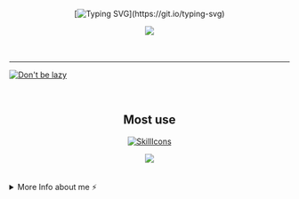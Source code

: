 <div align="center">

[![Typing SVG](https://readme-typing-svg.demolab.com?font=Nunito&weight=800&size=28&duration=3000&pause=1000&color=F791BF&center=true&width=460&lines=Hi!;Welcome+to+Cloudwhile+Profile!;Happy+Comes+From+Interests!)](https://git.io/typing-svg)



![](https://github-readme-stats.vercel.app/api?username=cloudwhile&theme=dracula)



<!--[![Top Langs](https://github-readme-stats.vercel.app/api/top-langs/?username=cloudwhile&layout=compact)](#)-->
</div>
<br/><hr/>
  
[![Don't be lazy](https://github-readme-activity-graph.vercel.app/graph?username=cloudwhile&theme=rogue&hide_border=true&custom_title=Working%20Times)](https://github.com/cloudwhile)

<!--[![Star History Chart](https://api.star-history.com/svg?repos=cloudwhile/tpcl&type=Timeline)](https://github.com/cloudwhile/tpcl)-->
<br/>
<div align="center">

## Most use
[![SkillIcons](https://skillicons.dev/icons?i=c,cpp,py,php,html,js,css,tailwind,vue,ts)](https://skillicons.dev) 

![](https://github-readme-stats.vercel.app/api/top-langs?username=cloudwhile&layout=compact&langs_count=8&theme=dracula)
</div>
<br/>
<details>
  <summary>More Info about me ⚡</summary>
  <br/>

<!--START_SECTION:waka-->
![Code Time](http://img.shields.io/badge/Code%20Time-238%20hrs%209%20mins-blue)

![Lines of code](https://img.shields.io/badge/From%20Hello%20World%20I%27ve%20Written-41.8%20thousand%20lines%20of%20code-blue)

**I'm a Night 🦉** 

```text
🌞 Morning                23 commits          ██░░░░░░░░░░░░░░░░░░░░░░░   08.98 % 
🌆 Daytime                62 commits          ██████░░░░░░░░░░░░░░░░░░░   24.22 % 
🌃 Evening                170 commits         █████████████████░░░░░░░░   66.41 % 
🌙 Night                  1 commits           ░░░░░░░░░░░░░░░░░░░░░░░░░   00.39 % 
```
📅 **I'm Most Productive on Friday** 

```text
Monday                   15 commits          █░░░░░░░░░░░░░░░░░░░░░░░░   05.86 % 
Tuesday                  22 commits          ██░░░░░░░░░░░░░░░░░░░░░░░   08.59 % 
Wednesday                49 commits          █████░░░░░░░░░░░░░░░░░░░░   19.14 % 
Thursday                 25 commits          ██░░░░░░░░░░░░░░░░░░░░░░░   09.77 % 
Friday                   70 commits          ███████░░░░░░░░░░░░░░░░░░   27.34 % 
Saturday                 57 commits          ██████░░░░░░░░░░░░░░░░░░░   22.27 % 
Sunday                   18 commits          ██░░░░░░░░░░░░░░░░░░░░░░░   07.03 % 
```


📊 **This Week I Spent My Time On** 

```text
🕑︎ Time Zone: Asia/Shanghai

💬 Programming Languages: 
JavaScript               1 hr 44 mins        █████████░░░░░░░░░░░░░░░░   36.47 % 
Java                     1 hr 11 mins        ██████░░░░░░░░░░░░░░░░░░░   25.05 % 
Bash                     42 mins             ████░░░░░░░░░░░░░░░░░░░░░   14.87 % 
PHP                      17 mins             ██░░░░░░░░░░░░░░░░░░░░░░░   06.00 % 
JSON                     14 mins             █░░░░░░░░░░░░░░░░░░░░░░░░   05.18 % 

🔥 Editors: 
VS Code                  4 hrs 44 mins       █████████████████████████   99.06 % 
Visual Studio            2 mins              ░░░░░░░░░░░░░░░░░░░░░░░░░   00.94 % 
```

**I Mostly Code in C++** 

```text
C++                      3 repos             ████████░░░░░░░░░░░░░░░░░   33.33 % 
Python                   2 repos             ██████░░░░░░░░░░░░░░░░░░░   22.22 % 
Java                     1 repo              ███░░░░░░░░░░░░░░░░░░░░░░   11.11 % 
TypeScript               1 repo              ███░░░░░░░░░░░░░░░░░░░░░░   11.11 % 
Vue                      1 repo              ███░░░░░░░░░░░░░░░░░░░░░░   11.11 % 
```



**Timeline**

![Lines of Code chart](https://raw.githubusercontent.com/Cloudwhile/Cloudwhile/main/assets/bar_graph.png)


<!--END_SECTION:waka-->
</details>
